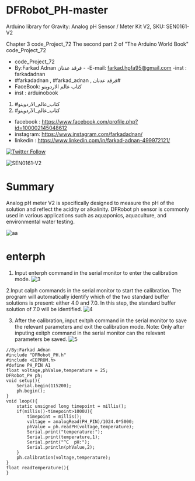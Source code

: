 # DFRobot_PH-master
Arduino library for Gravity: Analog pH Sensor / Meter Kit V2, SKU: SEN0161-V2

Chapter 3 code_Project_72 The second part 2 of "The Arduino World Book" code_Project_72
 
- code_Project_72
-  By:Farkad Adnan فرقد عدنان - 
 -E-mail: farkad.hpfa95@gmail.com 
-inst : farkadadnan 
- #farkadadnan , #farkad_adnan , فرقد عدنان# 
- FaceBook: كتاب عالم الاردوينو 
- inst : arduinobook
1. #كتاب_عالم_الاردوينو
2. #كتاب_عالم_الآردوينو
* facebook : https://www.facebook.com/profile.php?id=100002145048612
* instagram:  https://www.instagram.com/farkadadnan/
* linkedin : https://www.linkedin.com/in/farkad-adnan-499972121/

 <p>
 <a href='https://mobile.twitter.com/farkadadnan'>
        <img alt="Twitter Follow" src="https://img.shields.io/twitter/follow/farkadadnan?label=%40farkadadnan&style=social" alt='Twitter' align="center"/>
    </a>
</p>


![SEN0161-V2](https://user-images.githubusercontent.com/35774039/158898998-77b665b1-97e5-410d-836c-3a0ddc83e2ae.png)

# Summary
Analog pH meter V2 is specifically designed to measure the pH of the solution and reflect the acidity or alkalinity. DFRobot ph sensor is commonly used in various applications such as aquaponics, aquaculture, and environmental water testing.

![aa](https://user-images.githubusercontent.com/35774039/158899243-c2ebfa61-9da8-4dee-a860-f17f263c5e0f.JPG)

# enterph 
1. Input enterph command in the serial monitor to enter the calibration mode.
![3](https://user-images.githubusercontent.com/35774039/158907930-ff4285b2-6082-4ca5-a78a-9ef169ea0353.JPG)

2.Input calph commands in the serial monitor to start the calibration. The program will automatically identify which of the two standard buffer solutions is present: either 4.0 and 7.0. In this step, the standard buffer solution of 7.0 will be identified.
![4](https://user-images.githubusercontent.com/35774039/158907955-fc8624a2-4f2a-40f9-8150-05cebf909038.JPG)

3. After the calibration, input exitph command in the serial monitor to save the relevant parameters and exit the calibration mode. Note: Only after inputing exitph command in the serial monitor can the relevant parameters be saved.
![5](https://user-images.githubusercontent.com/35774039/158907974-90209d52-295c-441c-84ad-a86dcf3731c7.JPG)

```
//By:Farkad Adnan
#include "DFRobot_PH.h"
#include <EEPROM.h>
#define PH_PIN A1
float voltage,phValue,temperature = 25;
DFRobot_PH ph;
void setup(){
    Serial.begin(115200);  
    ph.begin();
}
void loop(){
    static unsigned long timepoint = millis();
    if(millis()-timepoint>1000U){                  
        timepoint = millis();
        voltage = analogRead(PH_PIN)/1024.0*5000;  
        phValue = ph.readPH(voltage,temperature);  
        Serial.print("temperature:");
        Serial.print(temperature,1);
        Serial.print("^C  pH:");
        Serial.println(phValue,2);
    }
    ph.calibration(voltage,temperature);          
}
float readTemperature(){
}
```
